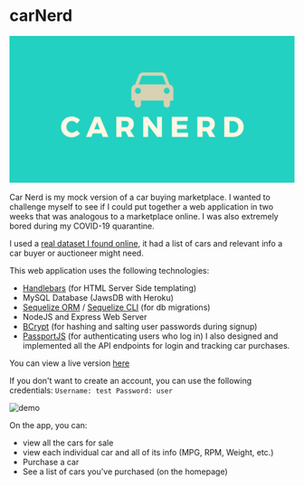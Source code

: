 # carNerd

![card](/public/assets/img/card.png)

Car Nerd is my mock version of a car buying marketplace. I wanted to challenge myself to see if I could put together a web application in two weeks that was analogous to a marketplace online. I was also extremely bored during my COVID-19 quarantine.

I used a [real dataset I found online](https://www.kaggle.com/jingbinxu/sample-of-car-data), it had a list of cars and relevant info a car buyer or auctioneer might need.

This web application uses the following technologies:

- [Handlebars](https://handlebarsjs.com/) (for HTML Server Side templating)
- MySQL Database (JawsDB with Heroku)
- [Sequelize ORM](https://sequelize.org/) / [Sequelize CLI](https://github.com/sequelize/cli) (for db migrations)
- NodeJS and Express Web Server
- [BCrypt](https://www.npmjs.com/package/bcrypt-nodejs) (for hashing and salting user passwords during signup)
- [PassportJS](http://www.passportjs.org/) (for authenticating users who log in)
I also designed and implemented all the API endpoints for login and tracking car purchases.



You can view a live version [here](https://floating-ridge-71764.herokuapp.com/)

If you don't want to create an account, you can use the following credentials:
`
Username: test
Password: user
`

![demo](/public/assets/img/demo.gif)

On the app, you can:
- view all the cars for sale
- view each individual car and all of its info (MPG, RPM, Weight, etc.)
- Purchase a car
- See a list of cars you've purchased (on the homepage)